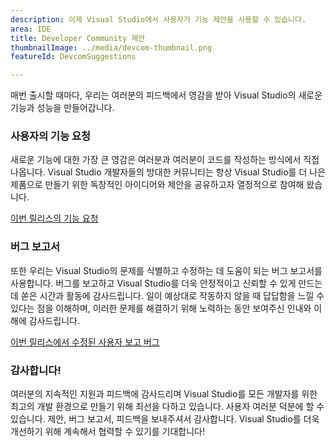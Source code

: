 ```yaml
---
description: 이제 Visual Studio에서 사용자가 기능 제안을 사용할 수 있습니다.
area: IDE
title: Developer Community 제안
thumbnailImage: ../media/devcom-thumbnail.png
featureId: DevcomSuggestions

---
```



매번 출시할 때마다, 우리는 여러분의 피드백에서 영감을 받아 Visual Studio의 새로운 기능과 성능을 만들어갑니다.

### 사용자의 기능 요청
새로운 기능에 대한 가장 큰 영감은 여러분과 여러분이 코드를 작성하는 방식에서 직접 나옵니다. Visual Studio 개발자들의 방대한 커뮤니티는 항상 Visual Studio를 더 나은 제품으로 만들기 위한 독창적인 아이디어와 제안을 공유하고자 열정적으로 참여해 왔습니다.

[이번 릴리스의 기능 요청](https://developercommunity.visualstudio.com/VisualStudio?q=%5BFixed+in%3A+Visual+Studio+2022+version+17.14%5D&ftype=idea&fTime=allTime)

### 버그 보고서
또한 우리는 Visual Studio의 문제를 식별하고 수정하는 데 도움이 되는 버그 보고서를 사용합니다. 버그를 보고하고 Visual Studio를 더욱 안정적이고 신뢰할 수 있게 만드는 데 쏟은 시간과 활동에 감사드립니다. 일이 예상대로 작동하지 않을 때 답답함을 느낄 수 있다는 점을 이해하며, 이러한 문제를 해결하기 위해 노력하는 동안 보여주신 인내와 이해에 감사드립니다.

[이번 릴리스에서 수정된 사용자 보고 버그](https://developercommunity.visualstudio.com/VisualStudio?q=%5BFixed+in%3A+Visual+Studio+2022+version+17.14%5D&ftype=problem&fTime=allTime)

### 감사합니다!
여러분의 지속적인 지원과 피드백에 감사드리며 Visual Studio를 모든 개발자를 위한 최고의 개발 환경으로 만들기 위해 최선을 다하고 있습니다. 사용자 여러분 덕분에 할 수 있습니다. 제안, 버그 보고서, 피드백을 보내주셔서 감사합니다. Visual Studio를 더욱 개선하기 위해 계속해서 협력할 수 있기를 기대합니다!
